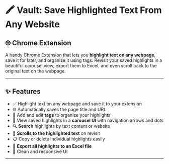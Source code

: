 # 🖍️ Vault: Save Highlighted Text From Any Website
## 🌐 Chrome Extension

A handy Chrome Extension that lets you **highlight text on any webpage**, save it for later, and organize it using tags. Revisit your saved highlights in a beautiful carousel view, export them to Excel, and even scroll back to the original text on the webpage.

---

## ✨ Features

- ✅ Highlight text on any webpage and save it to your extension  
- 🌐 Automatically saves the page title and URL  
- 🔖 Add and edit **tags** to organize your highlights  
- 🎠 View saved highlights in a **carousel UI** with navigation arrows and dots  
- 🔍 **Search** highlights by text content or website  
- 📝 **Scrolls to the highlighted text** on revisit  
- 📋 Copy or delete individual highlights easily  
- 📁 **Export all highlights to an Excel file**  
- 🎨 Clean and responsive UI  

---
